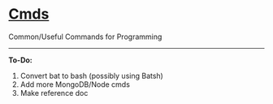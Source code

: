 [Cmds](https://github.com/Sondro/Cmds) 
==================================================
Common/Useful Commands for Programming 

--------------------------------------------------
**To-Do:**
1. Convert bat to bash (possibly using Batsh)
2. Add more MongoDB/Node cmds
3. Make reference doc
